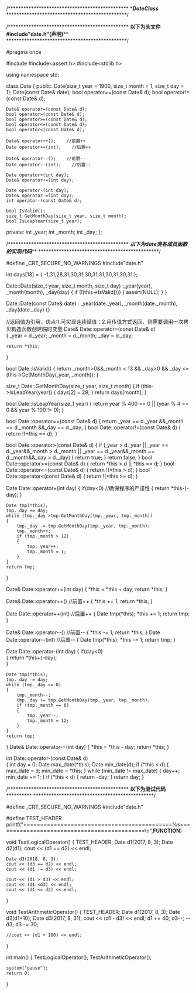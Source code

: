 /***********************************************
********************DateClass*******************
***********************************************/


/***********************************************
******以下为头文件#include"date.h"(声明)********
***********************************************/

#pragma once

#include<iostream>
#include<assert.h>
#include<stdlib.h>

using namespace std;

class Date {
public:
    Date(size_t year = 1900, size_t month = 1, size_t day = 1);
    Date(const Date& date);
    bool operator==(const Date& d);
    bool operator!=(const Date& d);

    Date& operator=(const Date& d);
    bool operator>(const Date& d);
    bool operator>=(const Date& d);
    bool operator<=(const Date& d);
    bool operator<(const Date& d);

    Date& operator++();    //前置++
    Date operator++(int);    //后置++

    Date& operator--();    //前置--
    Date operator--(int);    //后置--

    Date operator+(int day);
    Date& operator+=(int day);

    Date operator-(int day);
    Date& operator-=(int day);
    int operator-(const Date& d);

    bool IsValid();
    size_t GetMonthDay(size_t year, size_t month);
    bool IsLeapYear(size_t year);

private:
    int _year;
    int _month;
    int _day;
};

/***********************************************
*******以下为date类各成员函数的实现代码*********
***********************************************/

#define _CRT_SECURE_NO_WARNINGS
#include"date.h"

int days[13] = { -1,31,28,31,30,31,30,31,31,30,31,30,31 };


Date::Date(size_t year, size_t month, size_t day)
:_year(year),
_month(month), 
_day(day)
{
    if (!(this->IsValid()))
    {
        assert(NULL);
    }
}

Date::Date(const Date& date)
    : _year(date._year),
    _month(date._month),
    _day(date._day) 
{}

//返回值为引用，优点:1.可实现连续赋值；2.用传值方式返回，则需要调用一次拷贝构造函数创建临时变量
Date& Date::operator=(const Date& d)                     
{
    _year = d._year;
    _month = d._month;
    _day = d._day;

    return *this;
}

bool Date::IsValid()
{
    return _month>0&&_month < 13 && _day>0
        && _day <= (this->GetMonthDay(_year, _month));
}

size_t Date::GetMonthDay(size_t year, size_t month)
{
    if (this->IsLeapYear(year))
    {
        days[2] = 29;
    }
    return days[month];
}

bool Date::IsLeapYear(size_t year)
{
    return year % 400 == 0 || (year % 4 == 0 && year % 100 != 0);
}

bool Date::operator==(const Date& d)
{
    return _year == d._year
        &&_month == d._month
        &&_day == d._day;
}
bool Date::operator!=(const Date& d)
{
    return !(*this == d);
}

bool Date::operator>(const Date& d)
{
    if (_year > d._year
        || _year == d._year&&_month > d._month
        || _year == d._year&&_month == d._month&&_day > d._day)
    {
        return true;
    }
    return false;
}
bool Date::operator>=(const Date& d)
{
    return *this > d || *this == d;
}
bool Date::operator<=(const Date& d)
{
    return !(*this > d);
}
bool Date::operator<(const Date& d)
{
    return !(*this >= d);
}

Date Date::operator+(int day)
{
	if(day<0)                                 //确保程序的严谨性
	{
		return *this-(-day);
	}
	
    Date tmp(*this);
    tmp._day += day;
    while (tmp._day >tmp.GetMonthDay(tmp._year, tmp._month))
    {
        tmp._day -= tmp.GetMonthDay(tmp._year, tmp._month);
        tmp._month++;
        if (tmp._month > 12)
        {
            tmp._year++;
            tmp._month = 1;
        }
    }
    return tmp;
}

Date& Date::operator+=(int day)
{
    *this = *this + day;
    return *this;
}

Date& Date::operator++()         //前置++
{
    *this += 1;
    return *this;
}

Date Date::operator++(int)       //后置++
{
    Date tmp(*this);
    *this += 1;
    return tmp;
}

Date& Date::operator--()         //前置--
{
    *this -= 1;
    return *this;
}
Date Date::operator--(int)       //后置--
{
    Date tmp(*this);
    *this -= 1;
    return tmp;
}

Date Date::operator-(int day)
{
	if(day<0)                        
	{
		return *this+(-day);        
	}
	
    Date tmp(*this);
    tmp._day -= day;
    while (tmp._day <= 0)
    {
        tmp._month--;
        tmp._day += tmp.GetMonthDay(tmp._year, tmp._month);
        if (tmp._month == 0)
        {
            tmp._year--;
            tmp._month = 12;
        }
    }
    return tmp;
}
Date& Date::operator-=(int day)
{
    *this = *this - day;
    return *this;
}

int Date::operator-(const Date& d)                      
{
    int day = 0;
    Date max_date(*this);
    Date min_date(d);
    if (*this < d)
    {
        max_date = d;
        min_date = *this;
    }
    while (min_date != max_date)
    {
        day++;
        min_date += 1;
    }
    if (*this < d)
    {
        return -day;
    }
    return day;
}

/***********************************************
************以下为测试代码**********************
***********************************************/

#define _CRT_SECURE_NO_WARNINGS
#include"date.h"

#define TEST_HEADER printf("============================================%s============================================\n",__FUNCTION__)

void TestLogicalOperator()
{
    TEST_HEADER;
    Date d1(2017, 8, 3);
    Date d2(d1);
    cout << (d1 == d2) << endl;

    Date d3(2018, 8, 3);
    cout << (d3 == d2) << endl;
    cout << (d1 != d3) << endl;

    cout << (d1 > d3) << endl;
    cout << (d1 <d3) << endl;
    cout << (d1 <= d2) << endl;
}

void TestArithmeticOperator()
{
    TEST_HEADER;
    Date d1(2017, 8, 3);
    Date d2(d1+10);
    Date d3(2017, 8, 31);
    cout << (d1 - d3) << endl;
    d1 += 40;
    d3--;
    --d3;
    d3 -= 30;

    //cout << (d1 + 100) << endl;
}


int main()
{
    TestLogicalOperator();
    TestArithmeticOperator();

    system("pause");
    return 0;
}